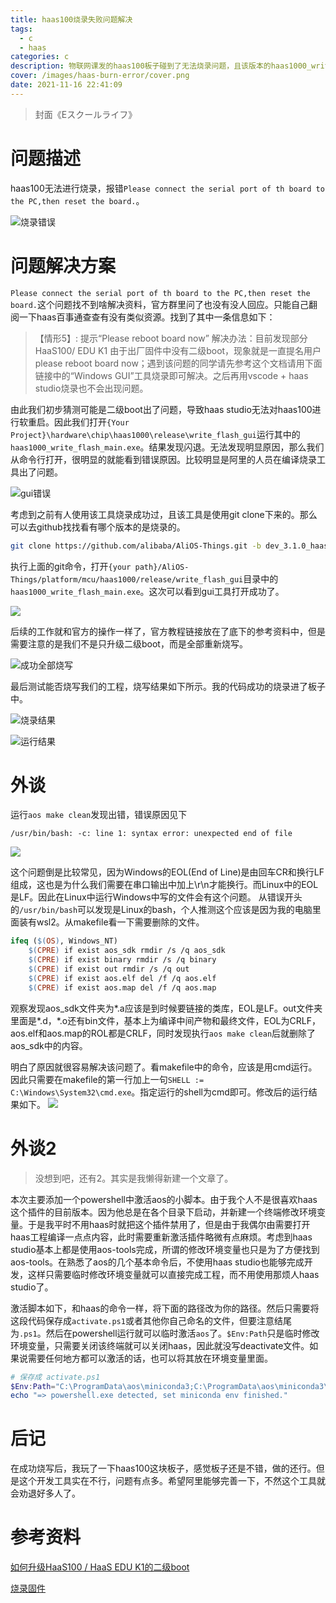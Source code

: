 ```yaml
---
title: haas100烧录失败问题解决
tags:
  - c
  - haas
categories: c
description: 物联网课发的haas100板子碰到了无法烧录问题，且该版本的haas1000_write_flash_main无法使用
cover: /images/haas-burn-error/cover.png
date: 2021-11-16 22:41:09
---
```



> 封面《Eスクールライフ》

# 问题描述
haas100无法进行烧录，报错`Please connect the serial port of th board to the PC,then reset the board.`。

![烧录错误](/images/haas-burn-error/error-in-burn.png)

# 问题解决方案
`Please connect the serial port of th board to the PC,then reset the board.`这个问题找不到啥解决资料，官方群里问了也没有没人回应。只能自己翻阅一下haas百事通查查有没有类似资源。找到了其中一条信息如下：

> 【情形5】: 提示“Please reboot board now”
解决办法：目前发现部分HaaS100/ EDU K1 由于出厂固件中没有二级boot，现象就是一直提名用户please reboot board now；遇到该问题的同学请先参考这个文档请用下面链接中的“Windows GUI”工具烧录即可解决。之后再用vscode + haas studio烧录也不会出现问题。

由此我们初步猜测可能是二级boot出了问题，导致haas studio无法对haas100进行软重启。因此我们打开`{Your Project}\hardware\chip\haas1000\release\write_flash_gui`运行其中的`haas1000_write_flash_main.exe`。结果发现闪退。无法发现明显原因，那么我们从命令行打开，很明显的就能看到错误原因。比较明显是阿里的人员在编译烧录工具出了问题。

![gui错误](/images/haas-burn-error/error-in-gui.png)

考虑到之前有人使用该工具烧录成功过，且该工具是使用git clone下来的。那么可以去github找找看有哪个版本的是烧录的。

```bash
git clone https://github.com/alibaba/AliOS-Things.git -b dev_3.1.0_haas
```

执行上面的git命令，打开`{your path}/AliOS-Things/platform/mcu/haas1000/release/write_flash_gui`目录中的`haas1000_write_flash_main.exe`。这次可以看到gui工具打开成功了。

![](/images/haas-burn-error/gui.png)

后续的工作就和官方的操作一样了，官方教程链接放在了底下的参考资料中，但是需要注意的是我们不是只升级二级boot，而是全部重新烧写。

![成功全部烧写](/images/haas-burn-error/gui-burn.png)

最后测试能否烧写我们的工程，烧写结果如下所示。我的代码成功的烧录进了板子中。

![烧录结果](/images/haas-burn-error/burn-success.png)

![运行结果](/images/haas-burn-error/result.png)

# 外谈
运行`aos make clean`发现出错，错误原因见下
```
/usr/bin/bash: -c: line 1: syntax error: unexpected end of file
```
![](/images/haas-burn-error/clean-error.png)

这个问题倒是比较常见，因为Windows的EOL(End of Line)是由回车CR和换行LF组成，这也是为什么我们需要在串口输出中加上\r\n才能换行。而Linux中的EOL是LF。因此在Linux中运行Windows中写的文件会有这个问题。
从错误开头的`/usr/bin/bash`可以发现是Linux的bash，个人推测这个应该是因为我的电脑里面装有wsl2。从makefile看一下需要删除的文件。
```makefile
ifeq ($(OS), Windows_NT)
	$(CPRE) if exist aos_sdk rmdir /s /q aos_sdk
	$(CPRE) if exist binary rmdir /s /q binary
	$(CPRE) if exist out rmdir /s /q out
	$(CPRE) if exist aos.elf del /f /q aos.elf
	$(CPRE) if exist aos.map del /f /q aos.map
```

观察发现aos_sdk文件夹为*.a应该是到时候要链接的类库，EOL是LF。out文件夹里面是*.d，*.o还有bin文件，基本上为编译中间产物和最终文件，EOL为CRLF，aos.elf和aos.map的ROL都是CRLF，同时发现执行`aos make clean`后就删除了aos_sdk中的内容。

明白了原因就很容易解决该问题了。看makefile中的命令，应该是用cmd运行。因此只需要在makefile的第一行加上一句`SHELL := C:\Windows\System32\cmd.exe`。指定运行的shell为cmd即可。修改后的运行结果如下。
![](/images/haas-burn-error/clean-success.png)

# 外谈2
> 没想到吧，还有2。其实是我懒得新建一个文章了。

本次主要添加一个powershell中激活aos的小脚本。由于我个人不是很喜欢haas这个插件的目前版本。因为他总是在各个目录下启动，并新建一个终端修改环境变量。于是我平时不用haas时就把这个插件禁用了，但是由于我偶尔由需要打开haas工程编译一点点内容，此时需要重新激活插件略微有点麻烦。考虑到haas studio基本上都是使用aos-tools完成，所谓的修改环境变量也只是为了方便找到aos-tools。在熟悉了aos的几个基本命令后，不使用haas studio也能够完成开发，这样只需要临时修改环境变量就可以直接完成工程，而不用使用那烦人haas studio了。

激活脚本如下，和haas的命令一样，将下面的路径改为你的路径。然后只需要将这段代码保存成`activate.ps1`或者其他你自己命名的文件，但要注意结尾为`.ps1`。然后在powershell运行就可以临时激活`aos`了。`$Env:Path`只是临时修改环境变量，只需要关闭该终端就可以关闭haas，因此就没写deactivate文件。如果说需要任何地方都可以激活的话，也可以将其放在环境变量里面。
```powershell
# 保存成 activate.ps1
$Env:Path="C:\ProgramData\aos\miniconda3;C:\ProgramData\aos\miniconda3\Scripts;C:\ProgramData\aos\miniconda3\Library\bin;$Env:Path" ; 
echo "=> powershell.exe detected, set miniconda env finished."
```

# 后记
在成功烧写后，我玩了一下haas100这块板子，感觉板子还是不错，做的还行。但是这个开发工具实在不行，问题有点多。希望阿里能够完善一下，不然这个工具就会劝退好多人了。

# 参考资料
[如何升级HaaS100 / HaaS EDU K1的二级boot](https://blog.csdn.net/HaaSTech/article/details/119028477)

[烧录固件](https://help.aliyun.com/document_detail/302383.html)